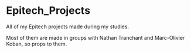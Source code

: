 # Epitech_Projects

All of my Epitech projects made during my studies.

Most of them are made in groups with Nathan Tranchant and Marc-Olivier Koban, so props to them.